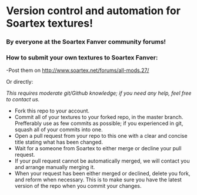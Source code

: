 # Version control and automation for Soartex textures!
### By everyone at the Soartex Fanver community forums!

### How to submit your own textures to Soartex Fanver:
-Post them on http://www.soartex.net/forums/all-mods.27/

Or directly:

_This requires moderate git/Github knowledge; if you need any help, feel free to contact us._

 * Fork this repo to your account.
 * Commit all of your textures to your forked repo, in the master branch. Prefferably use as few commits as possible; if you experienced in git, squash all of your commits into one.
 * Open a pull request from your repo to this one with a clear and concise title stating what has been changed.
 * Wait for a someone from Soartex to either merge or decline your pull request.
 * If your pull request cannot be automatically merged, we will contact you and arrange manually merging it.
 * When your request has been either merged or declined, delete you fork, and reform when necessary. This is to make sure you have the latest version of the repo when you commit your changes.
